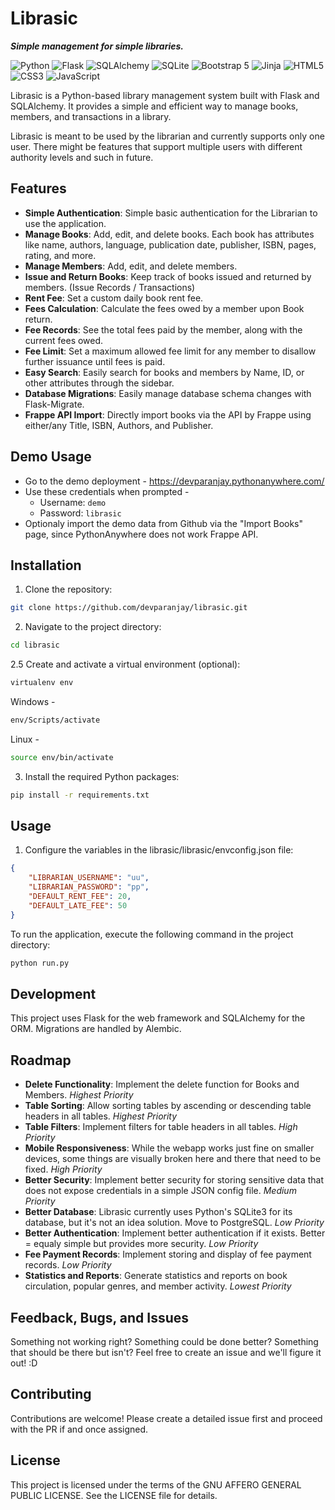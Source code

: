 # Librasic
***Simple management for simple libraries.***

![Python](https://img.shields.io/badge/-Python-3776AB?style=flat-square&logo=python&logoColor=white) ![Flask](https://img.shields.io/badge/-Flask-000000?style=flat-square&logo=flask&logoColor=white) ![SQLAlchemy](https://img.shields.io/badge/-SQLAlchemy-FCA121?style=flat-square&logo=sqlalchemy&logoColor=white) ![SQLite](https://img.shields.io/badge/-SQLite-07405E?style=flat-square&logo=sqlite&logoColor=white) ![Bootstrap 5](https://img.shields.io/badge/-Bootstrap-7952B3?style=flat-square&logo=bootstrap&logoColor=white) ![Jinja](https://img.shields.io/badge/-Jinja-B41717?style=flat-square&logo=jinja&logoColor=white) ![HTML5](https://img.shields.io/badge/-HTML5-E34F26?style=flat-square&logo=html5&logoColor=white)
![CSS3](https://img.shields.io/badge/-CSS3-1572B6?style=flat-square&logo=css3&logoColor=white) ![JavaScript](https://img.shields.io/badge/-JavaScript-F7DF1E?style=flat-square&logo=javascript&logoColor=black)

Librasic is a Python-based library management system built with Flask and SQLAlchemy. It provides a simple and efficient way to manage books, members, and transactions in a library.

Librasic is meant to be used by the librarian and currently supports only one user.
There might be features that support multiple users with different authority levels and such in future.
<!-- todo -->
<!-- Librasic Screenshots -->

## Features

- **Simple Authentication**: Simple basic authentication for the Librarian to use the application.
- **Manage Books**: Add, edit, and delete books. Each book has attributes like name, authors, language, publication date, publisher, ISBN, pages, rating, and more.
- **Manage Members**: Add, edit, and delete members.
- **Issue and Return Books**: Keep track of books issued and returned by members. (Issue Records / Transactions)
- **Rent Fee**: Set a custom daily book rent fee.
- **Fees Calculation**: Calculate the fees owed by a member upon Book return.
- **Fee Records**: See the total fees paid by the member, along with the current fees owed.
- **Fee Limit**: Set a maximum allowed fee limit for any member to disallow further issuance until fees is paid.
- **Easy Search**: Easily search for books and members by Name, ID, or other attributes through the sidebar.
- **Database Migrations**: Easily manage database schema changes with Flask-Migrate.
- **Frappe API Import**: Directly import books via the API by Frappe using either/any Title, ISBN, Authors, and Publisher.

## Demo Usage

- Go to the demo deployment -
https://devparanjay.pythonanywhere.com/
- Use these credentials when prompted -
    - Username:
``
demo
``
    - Password:
``
librasic
``
- Optionaly import the demo data from Github via the "Import Books" page, since PythonAnywhere does not work Frappe API.

## Installation

1. Clone the repository:
```sh
git clone https://github.com/devparanjay/librasic.git
```

2. Navigate to the project directory:
```sh
cd librasic
```

2.5 Create and activate a virtual environment (optional):
```sh
virtualenv env
```
Windows -
```sh
env/Scripts/activate
```
Linux -
```sh
source env/bin/activate
```

3. Install the required Python packages:
```sh
pip install -r requirements.txt
```

## Usage

1. Configure the variables in the librasic/librasic/envconfig.json file:
```json
{
    "LIBRARIAN_USERNAME": "uu",
    "LIBRARIAN_PASSWORD": "pp",
    "DEFAULT_RENT_FEE": 20,
    "DEFAULT_LATE_FEE": 50
}
```

To run the application, execute the following command in the project directory:
```sh
python run.py
```

## Development

This project uses Flask for the web framework and SQLAlchemy for the ORM. Migrations are handled by Alembic.

## Roadmap

- **Delete Functionality**: Implement the delete function for Books and Members.
*Highest Priority*
- **Table Sorting**: Allow sorting tables by ascending or descending table headers in all tables.
*Highest Priority*
- **Table Filters**: Implement filters for table headers in all tables.
*High Priority*
- **Mobile Responsiveness**: While the webapp works just fine on smaller devices, some things are visually broken here and there that need to be fixed.
*High Priority*
- **Better Security**: Implement better security for storing sensitive data that does not expose credentials in a simple JSON config file.
*Medium Priority*
- **Better Database**: Librasic currently uses Python's SQLite3 for its database, but it's not an idea solution. Move to PostgreSQL.
*Low Priority*
- **Better Authentication**:
Implement better authentication if it exists. Better = equaly simple but provides more security.
*Low Priority*
- **Fee Payment Records**: Implement storing and display of fee payment records.
*Low Priority*
- **Statistics and Reports**: Generate statistics and reports on book circulation, popular genres, and member activity.
*Lowest Priority*

## Feedback, Bugs, and Issues

Something not working right? Something could be done better? Something that should be there but isn't?
Feel free to create an issue and we'll figure it out! :D

## Contributing

Contributions are welcome!
Please create a detailed issue first and proceed with the PR if and once assigned.

## License

This project is licensed under the terms of the GNU AFFERO GENERAL PUBLIC LICENSE. See the LICENSE file for details.
